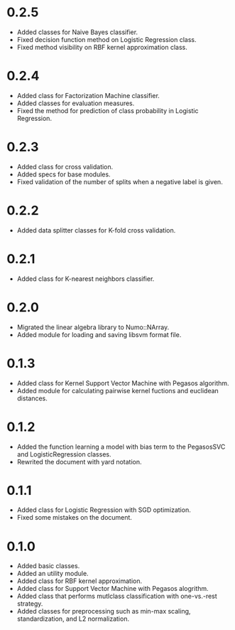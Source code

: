 # 0.2.5
- Added classes for Naive Bayes classifier.
- Fixed decision function method on Logistic Regression class.
- Fixed method visibility on RBF kernel approximation class.

# 0.2.4
- Added class for Factorization Machine classifier.
- Added classes for evaluation measures.
- Fixed the method for prediction of class probability in Logistic Regression.

# 0.2.3
- Added class for cross validation.
- Added specs for base modules.
- Fixed validation of the number of splits when a negative label is given.

# 0.2.2
- Added data splitter classes for K-fold cross validation.

# 0.2.1
- Added class for K-nearest neighbors classifier.

# 0.2.0
- Migrated the linear algebra library to Numo::NArray.
- Added module for loading and saving libsvm format file.

# 0.1.3
- Added class for Kernel Support Vector Machine with Pegasos algorithm.
- Added module for calculating pairwise kernel fuctions and euclidean distances.

# 0.1.2
- Added the function learning a model with bias term to the PegasosSVC and LogisticRegression classes.
- Rewrited the document with yard notation.

# 0.1.1
- Added class for Logistic Regression with SGD optimization.
- Fixed some mistakes on the document.

# 0.1.0
- Added basic classes.
- Added an utility module.
- Added class for RBF kernel approximation.
- Added class for Support Vector Machine with Pegasos alogrithm.
- Added class that performs mutlclass classification with one-vs.-rest strategy.
- Added classes for preprocessing such as min-max scaling, standardization, and L2 normalization.
